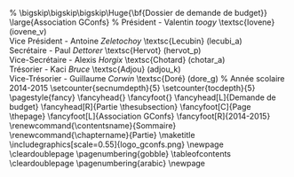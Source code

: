 % \bigskip\bigskip\bigskip\Huge{\bf{Dossier de demande de budget}}\
\large{Association GConfs}
% Président     - Valentin *toogy*       \textsc{Iovene}        (iovene\_v)\
Vice Président      - Antoine *Zeletochoy*  \textsc{Lecubin}    (lecubi\_a)\
Secrétaire     - Paul *Dettorer*       \textsc{Hervot}          (hervot\_p)\
Vice-Secrétaire  - Alexis  *Horgix*      \textsc{Chotard}       (chotar\_a)\
Trésorier       - Kaci    *Bruce*       \textsc{Adjou}          (adjou\_k)\
Vice-Trésorier	- Guillaume *Corwin*	\textsc{Doré}           (dore_g)
% Année scolaire 2014-2015
\setcounter{secnumdepth}{5}
\setcounter{tocdepth}{5}
\pagestyle{fancy}
\fancyhead{}
\fancyfoot{}
\fancyhead[L]{Demande de budget}
\fancyhead[R]{Partie \thesubsection}
\fancyfoot[C]{Page \thepage}
\fancyfoot[L]{Association GConfs}
\fancyfoot[R]{2014-2015}
\renewcommand{\contentsname}{Sommaire}
\renewcommand{\chaptername}{Partie}
\maketitle
\includegraphics[scale=0.55]{logo_gconfs.png}
\newpage
\cleardoublepage
\pagenumbering{gobble}
\tableofcontents
\cleardoublepage
\pagenumbering{arabic}
\newpage
